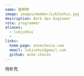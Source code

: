 ```yaml
---
name: 莫明伸
image: images/member/LukJunhui.jpg
description: Bark Ops Engineer
role: programmer
aliases:
  - lukjunhui
  - 
links:
  home-page: annechovie.com
  email: lukjunhui@gmail.com
  github: anne-chovie
---
```


待补充
